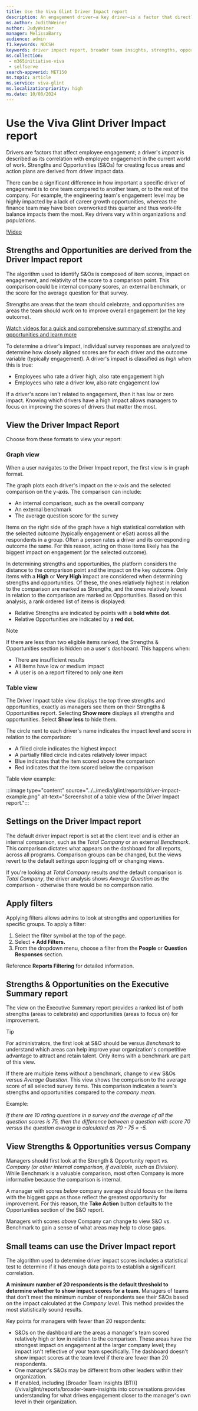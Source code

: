 ```yaml
---
title: Use the Viva Glint Driver Impact report
description: An engagement driver—a key driver—is a factor that directly correlates to an organization's employees' happiness at work. 
ms.author: JudithWeiner
author: JudyWeiner
manager: MelissaBarry
audience: admin
f1.keywords: NOCSH
keywords: driver impact report, broader team insights, strengths, opportunities, key drivers, graph view, table view, executive summary report
ms.collection: 
 - m365initiative-viva
 - selfserve
search-appverid: MET150
ms.topic: article
ms.service: viva-glint
ms.localizationpriority: high
ms.date: 10/08/2024
---
```


# Use the Viva Glint Driver Impact report

Drivers are factors that affect employee engagement; a driver's *impact* is described as its correlation with employee engagement in the current world of work. Strengths and Opportunities (S&Os) for creating focus areas and action plans are derived from driver impact data.

There can be a significant difference in how important a specific driver of engagement is to one team compared to another team, or to the rest of the company. For example, the engineering team's engagement level may be highly impacted by a lack of career growth opportunities, whereas the finance team may have been overworked this quarter and thus work-life balance impacts them the most. Key drivers vary within organizations and populations.

[!Video](https://www.microsoft.com/en-us/videoplayer/embed?partnerName=learn&powerCmsVideoId=RW1dOXU)

## Strengths and Opportunities are derived from the Driver Impact report

The algorithm used to identify S&Os is composed of item scores, impact on engagement, and relativity of the score to a comparison point. This comparison could be internal company scores, an external benchmark, or the score for the average question for that survey.

Strengths are areas that the team should celebrate, and opportunities are areas the team should work on to improve overall engagement (or the key outcome).

[Watch videos for a quick and comprehensive summary of strengths and opportunities and learn more](/viva/glint/reports/act-strengths-opportunities)

To determine a driver's impact, individual survey responses are analyzed to determine how closely aligned scores are for each driver and the outcome variable (typically engagement). A driver's impact is classified as *high* when this is true:

- Employees who rate a driver high, also rate engagement high
- Employees who rate a driver low, also rate engagement low

If a driver's score isn't related to engagement, then it has low or zero impact. Knowing which drivers have a high impact allows managers to focus on improving the scores of drivers that matter the most.

## View the Driver Impact Report

Choose from these formats to view your report:

### Graph view

When a user navigates to the Driver Impact report, the first view is in graph format.

The graph plots each driver's impact on the x-axis and the selected comparison on the y-axis. The comparison can include:

- An internal comparison, such as the overall company
- An external benchmark
- The average question score for the survey

Items on the right side of the graph have a high statistical correlation with the selected outcome (typically engagement or eSat) across all the respondents in a group. Often a person rates a driver and its corresponding outcome the same. For this reason, acting on those items likely has the biggest impact on engagement (or the selected outcome).

In determining strengths and opportunities, the platform considers the distance to the comparison point and the impact on the key outcome. Only items with a **High** or **Very High** impact are considered when determining strengths and opportunities. Of these, the ones relatively highest in relation to the comparison are marked as Strengths, and the ones relatively lowest in relation to the comparison are marked as Opportunities. Based on this analysis, a rank ordered list of items is displayed:

- Relative Strengths are indicated by points with a **bold white dot**.
- Relative Opportunities are indicated by a **red dot**.

> [!NOTE]
> If there are less than two eligible items ranked, the Strengths & Opportunities section is hidden on a user's dashboard. This happens when:
> - There are insufficient results
> - All items have low or medium impact
> - A user is on a report filtered to only one item

### Table view

The Driver Impact table view displays the top three strengths and opportunities, exactly as managers see them on their Strengths & Opportunities report. Selecting  **Show more** displays all strengths and opportunities. Select **Show less** to hide them.

The circle next to each driver's name indicates the impact level and score in relation to the comparison:

- A filled circle indicates the highest impact
- A partially filled circle indicates relatively lower impact
- Blue indicates that the item scored above the comparison
- Red indicates that the item scored below the comparison

 Table view example:

 :::image type="content" source="../../media/glint/reports/driver-impact-example.png" alt-text="Screenshot of a table view of the Driver Impact report.":::

## Settings on the Driver Impact report

The default driver impact report is set at the client level and is either an internal comparison, such as the *Total Company* or an external *Benchmark*. This comparison dictates what appears on the dashboard for all reports, across all programs. Comparison groups can be changed, but the views revert to the default settings upon logging off or changing views.

If you're looking at *Total Company* results *and* the default comparison is *Total Company*, the driver analysis shows *Average Question* as the comparison - otherwise there would be no comparison ratio.

## Apply filters

Applying filters allows admins to look at strengths and opportunities for specific groups. To apply a filter:

1. Select the filter symbol at the top of the page.
2. Select  **+ Add Filters.**
3. From the dropdown menu, choose a filter from the **People** or **Question Responses** section.

Reference **Reports Filtering** for detailed information.

## Strengths & Opportunities on the Executive Summary report

The view on the Executive Summary report provides a ranked list of both strengths (areas to celebrate) and opportunities (areas to focus on) for improvement.

>[!TIP]
> For administrators, the first look at S&O should be versus *Benchmark* to understand which areas can help improve your organization's competitive advantage to attract and retain talent. Only items with a benchmark are part of this view.
>
>If there are multiple items without a benchmark, change to view S&Os versus *Average Question*. This view shows the comparison to the average score of all selected survey items. This comparison indicates a team's strengths and opportunities compared to the *company mean*.
>
>Example:
>
>*If there are 10 rating questions in a survey and the average of all the question scores is 75, then the difference between a question with score 70 versus the question average is calculated as 70 - 75 = -5.*

## View Strengths & Opportunities versus Company

Managers should first look at the Strength & Opportunity report *vs. Company (or other internal comparison, if available, such as Division)*. While Benchmark is a valuable comparison, most often Company is more informative because the comparison is internal.

A manager with scores *below* company average should focus on the items with the biggest gaps as those reflect the greatest opportunity for improvement. For this reason, the **Take Action** button defaults to the Opportunities section of the S&O report.

Managers with scores *above* Company can change to view S&O vs. Benchmark to gain a sense of what areas may help to close gaps.

## Small teams can use the Driver Impact report

The algorithm used to determine driver impact scores includes a statistical test to determine if it has enough data points to establish a significant correlation. 

**A minimum number of 20 respondents is the default threshold to determine whether to show impact scores for a team.** Managers of teams that don't meet the minimum number of respondents see their S&Os based on the impact calculated at the *Company level*. This method provides the most statistically sound results.

Key points for managers with fewer than 20 respondents:

- S&Os on the dashboard are the areas a manager's team scored relatively high or low in relation to the comparison. These areas have the strongest impact on engagement at the larger company level; they impact isn't reflective of your team specifically. The dashboard doesn't show impact scores at the team level if there are fewer than 20 respondents.
- One manager's S&Os may be different from other leaders within their organization.
- If enabled, including [Broader Team Insights (BTI)](/viva/glint/reports/broader-team-insights into conversations provides understanding for what drives engagement closer to the manager's own level in their organization.

